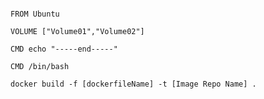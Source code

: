 
```

FROM Ubuntu

VOLUME ["Volume01","Volume02"]

CMD echo "-----end-----"

CMD /bin/bash

```

```docker build -f [dockerfileName] -t [Image Repo Name] .```


